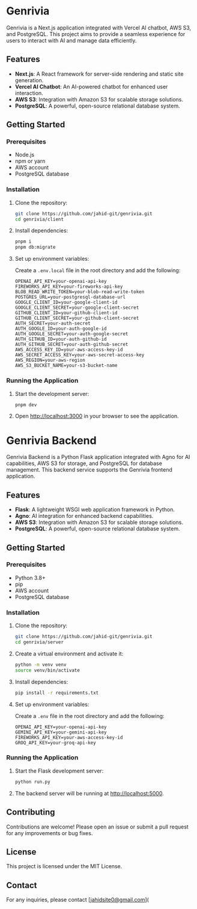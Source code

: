 # Genrivia

Genrivia is a Next.js application integrated with Vercel AI chatbot, AWS S3, and PostgreSQL. This project aims to provide a seamless experience for users to interact with AI and manage data efficiently.

## Features

- **Next.js**: A React framework for server-side rendering and static site generation.
- **Vercel AI Chatbot**: An AI-powered chatbot for enhanced user interaction.
- **AWS S3**: Integration with Amazon S3 for scalable storage solutions.
- **PostgreSQL**: A powerful, open-source relational database system.

## Getting Started

### Prerequisites

- Node.js
- npm or yarn
- AWS account
- PostgreSQL database

### Installation

1. Clone the repository:

    ```bash
    git clone https://github.com/jahid-git/genrivia.git
    cd genrivia/client
    ```

2. Install dependencies:

    ```bash
    pnpm i
    pnpm db:migrate
    ```

3. Set up environment variables:

    Create a `.env.local` file in the root directory and add the following:

    ```env
    OPENAI_API_KEY=your-openai-api-key
    FIREWORKS_API_KEY=your-fireworks-api-key
    BLOB_READ_WRITE_TOKEN=your-blob-read-write-token
    POSTGRES_URL=your-postgresql-database-url
    GOOGLE_CLIENT_ID=your-google-client-id
    GOOGLE_CLIENT_SECRET=your-google-client-secret
    GITHUB_CLIENT_ID=your-github-client-id
    GITHUB_CLIENT_SECRET=your-github-client-secret
    AUTH_SECRET=your-auth-secret
    AUTH_GOOGLE_ID=your-auth-google-id
    AUTH_GOOGLE_SECRET=your-auth-google-secret
    AUTH_GITHUB_ID=your-auth-github-id
    AUTH_GITHUB_SECRET=your-auth-github-secret
    AWS_ACCESS_KEY_ID=your-aws-access-key-id
    AWS_SECRET_ACCESS_KEY=your-aws-secret-access-key
    AWS_REGION=your-aws-region
    AWS_S3_BUCKET_NAME=your-s3-bucket-name
    ```

### Running the Application

1. Start the development server:

    ```bash
    pnpm dev
    ```

2. Open [http://localhost:3000](http://localhost:3000) in your browser to see the application.


# Genrivia Backend

Genrivia Backend is a Python Flask application integrated with Agno for AI capabilities, AWS S3 for storage, and PostgreSQL for database management. This backend service supports the Genrivia frontend application.

## Features

- **Flask**: A lightweight WSGI web application framework in Python.
- **Agno**: AI integration for enhanced backend capabilities.
- **AWS S3**: Integration with Amazon S3 for scalable storage solutions.
- **PostgreSQL**: A powerful, open-source relational database system.

## Getting Started

### Prerequisites

- Python 3.8+
- pip
- AWS account
- PostgreSQL database

### Installation

1. Clone the repository:

    ```bash
    git clone https://github.com/jahid-git/genrivia.git
    cd genrivia/server
    ```

2. Create a virtual environment and activate it:

    ```bash
    python -m venv venv
    source venv/bin/activate
    ```

3. Install dependencies:

    ```bash
    pip install -r requirements.txt
    ```

4. Set up environment variables:

    Create a `.env` file in the root directory and add the following:

    ```env
    OPENAI_API_KEY=your-openai-api-key
    GEMINI_API_KEY=your-gemini-api-key
    FIREWORKS_API_KEY=your-aws-access-key-id
    GROQ_API_KEY=your-groq-api-key
    ```

### Running the Application

1. Start the Flask development server:

    ```bash
    python run.py
    ```

2. The backend server will be running at [http://localhost:5000](http://localhost:5000).

## Contributing

Contributions are welcome! Please open an issue or submit a pull request for any improvements or bug fixes.

## License

This project is licensed under the MIT License.

## Contact

For any inquiries, please contact [jahidsite0@gmail.com](